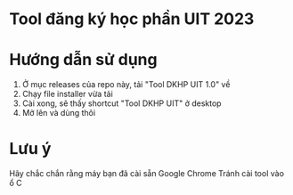# Tool đăng ký học phần UIT 2023

# Hướng dẫn sử dụng
1. Ở mục releases của repo này, tải "Tool DKHP UIT 1.0" về
2. Chạy file installer vừa tải
3. Cài xong, sẽ thấy shortcut "Tool DKHP UIT" ở desktop
4. Mở lên và dùng thôi

# Lưu ý
Hãy chắc chắn rằng máy bạn đã cài sẵn Google Chrome
Tránh cài tool vào ổ C
